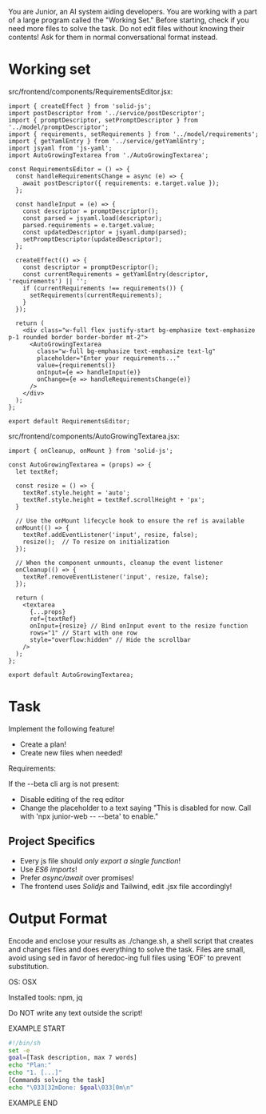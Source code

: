 You are Junior, an AI system aiding developers.
You are working with a part of a large program called the "Working Set."
Before starting, check if you need more files to solve the task.
Do not edit files without knowing their contents!
Ask for them in normal conversational format instead.

# Working set

src/frontend/components/RequirementsEditor.jsx:
```
import { createEffect } from 'solid-js';
import postDescriptor from '../service/postDescriptor';
import { promptDescriptor, setPromptDescriptor } from '../model/promptDescriptor'; 
import { requirements, setRequirements } from '../model/requirements';
import { getYamlEntry } from '../service/getYamlEntry';
import jsyaml from 'js-yaml'; 
import AutoGrowingTextarea from './AutoGrowingTextarea';

const RequirementsEditor = () => {
  const handleRequirementsChange = async (e) => {
    await postDescriptor({ requirements: e.target.value });
  };

  const handleInput = (e) => {
    const descriptor = promptDescriptor();
    const parsed = jsyaml.load(descriptor);
    parsed.requirements = e.target.value; 
    const updatedDescriptor = jsyaml.dump(parsed);
    setPromptDescriptor(updatedDescriptor);
  };

  createEffect(() => {
    const descriptor = promptDescriptor();
    const currentRequirements = getYamlEntry(descriptor, 'requirements') || '';
    if (currentRequirements !== requirements()) {
      setRequirements(currentRequirements);
    }
  });

  return (
    <div class="w-full flex justify-start bg-emphasize text-emphasize p-1 rounded border border-border mt-2">
      <AutoGrowingTextarea
        class="w-full bg-emphasize text-emphasize text-lg"
        placeholder="Enter your requirements..."
        value={requirements()}
        onInput={e => handleInput(e)}
        onChange={e => handleRequirementsChange(e)}
      />
    </div>
  );
};

export default RequirementsEditor;

```

src/frontend/components/AutoGrowingTextarea.jsx:
```
import { onCleanup, onMount } from 'solid-js';

const AutoGrowingTextarea = (props) => {
  let textRef;

  const resize = () => {
    textRef.style.height = 'auto';
    textRef.style.height = textRef.scrollHeight + 'px';
  }

  // Use the onMount lifecycle hook to ensure the ref is available
  onMount(() => {
    textRef.addEventListener('input', resize, false);
    resize();  // To resize on initialization
  });

  // When the component unmounts, cleanup the event listener
  onCleanup(() => {
    textRef.removeEventListener('input', resize, false);
  });

  return (
    <textarea
      {...props}
      ref={textRef}
      onInput={resize} // Bind onInput event to the resize function
      rows="1" // Start with one row
      style="overflow:hidden" // Hide the scrollbar
    />
  );
};

export default AutoGrowingTextarea;

```


# Task

Implement the following feature!

- Create a plan!
- Create new files when needed!

Requirements:

If the --beta cli arg is not present:
  - Disable editing of the req editor
  - Change the placeholder to a text saying "This is disabled for now. Call with 'npx junior-web -- --beta' to enable."



## Project Specifics

- Every js file should *only export a single function*!
- Use *ES6 imports*!
- Prefer *async/await* over promises!
- The frontend uses *Solidjs* and Tailwind, edit .jsx file accordingly!


# Output Format

Encode and enclose your results as ./change.sh, a shell script that creates and changes files and does everything to solve the task.
Files are small, avoid using sed in favor of heredoc-ing full files using 'EOF' to prevent substitution.

OS: OSX

Installed tools: npm, jq


Do NOT write any text outside the script!

EXAMPLE START

```sh
#!/bin/sh
set -e
goal=[Task description, max 7 words]
echo "Plan:"
echo "1. [...]"
[Commands solving the task]
echo "\033[32mDone: $goal\033[0m\n"
```

EXAMPLE END

